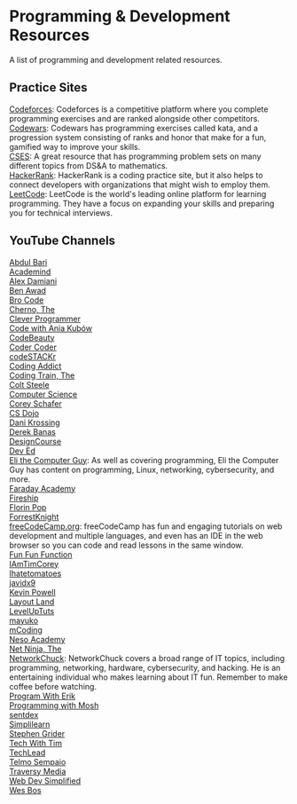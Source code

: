 # Programming & Development Resources  
A list of programming and development related resources.  

## Practice Sites  
[Codeforces](https://codeforces.com/): Codeforces is a competitive platform where you complete programming exercises and are ranked alongside other competitors.  
[Codewars](https://www.codewars.com/): Codewars has programming exercises called kata, and a progression system consisting of ranks and honor that make for a fun, gamified way to improve your skills.  
[CSES](https://cses.fi/): A great resource that has programming problem sets on many different topics from DS&A to mathematics.  
[HackerRank](https://www.hackerrank.com/): HackerRank is a coding practice site, but it also helps to connect developers with organizations that might wish to employ them.  
[LeetCode](https://leetcode.com/): LeetCode is the world's leading online platform for learning programming. They have a focus on expanding your skills and preparing you for technical interviews.  

## YouTube Channels
[Abdul Bari](https://www.youtube.com/channel/UCZCFT11CWBi3MHNlGf019nw)  
[Academind](https://www.youtube.com/channel/UCSJbGtTlrDami-tDGPUV9-w)  
[Alex Damiani](https://www.youtube.com/channel/UCTebDgj-GzOh3zo9Xf1vO4A)  
[Ben Awad](https://www.youtube.com/channel/UC-8QAzbLcRglXeN_MY9blyw)  
[Bro Code](https://www.youtube.com/channel/UC4SVo0Ue36XCfOyb5Lh1viQ)  
[Cherno, The](https://www.youtube.com/channel/UCQ-W1KE9EYfdxhL6S4twUNw)  
[Clever Programmer](https://www.youtube.com/channel/UCqrILQNl5Ed9Dz6CGMyvMTQ)  
[Code with Ania Kubów](https://www.youtube.com/channel/UC5DNytAJ6_FISueUfzZCVsw)  
[CodeBeauty](https://www.youtube.com/channel/UCl5-BV9aRaeDVohpE4sqJiQ)  
[Coder Coder](https://www.youtube.com/channel/UCzNf0liwUzMN6_pixbQlMhQ)  
[codeSTACKr](https://www.youtube.com/channel/UCDCHcqyeQgJ-jVSd6VJkbCw)  
[Coding Addict](https://www.youtube.com/channel/UCMZFwxv5l-XtKi693qMJptA)  
[Coding Train, The](https://www.youtube.com/channel/UCvjgXvBlbQiydffZU7m1_aw)  
[Colt Steele](https://www.youtube.com/channel/UCrqAGUPPMOdo0jfQ6grikZw)  
[Computer Science](https://www.youtube.com/channel/UCbmb5IoBtHZTpYZCDBOC1CA)  
[Corey Schafer](https://www.youtube.com/channel/UCCezIgC97PvUuR4_gbFUs5g)  
[CS Dojo](https://www.youtube.com/channel/UCxX9wt5FWQUAAz4UrysqK9A)  
[Dani Krossing](https://www.youtube.com/channel/UCzyuZJ8zZ-Lhfnz41DG5qLw)  
[Derek Banas](https://www.youtube.com/channel/UCwRXb5dUK4cvsHbx-rGzSgw)  
[DesignCourse](https://www.youtube.com/channel/UCVyRiMvfUNMA1UPlDPzG5Ow)  
[Dev Ed](https://www.youtube.com/channel/UClb90NQQcskPUGDIXsQEz5Q)  
[Eli the Computer Guy](https://www.youtube.com/channel/UCD4EOyXKjfDUhCI6jlOZZYQ): As well as covering programming, Eli the Computer Guy has content on programming, Linux, networking, cybersecurity, and more.  
[Faraday Academy](https://www.youtube.com/channel/UCxA99Yr6P_tZF9_BgtMGAWA)  
[Fireship](https://www.youtube.com/channel/UCsBjURrPoezykLs9EqgamOA)  
[Florin Pop](https://www.youtube.com/channel/UCeU-1X402kT-JlLdAitxSMA)  
[ForrestKnight](https://www.youtube.com/channel/UC2WHjPDvbE6O328n17ZGcfg)  
[freeCodeCamp.org](https://www.youtube.com/channel/UC8butISFwT-Wl7EV0hUK0BQ): freeCodeCamp has fun and engaging tutorials on web development and multiple languages, and even has an IDE in the web browser so you can code and read lessons in the same window.  
[Fun Fun Function](https://www.youtube.com/channel/UCO1cgjhGzsSYb1rsB4bFe4Q)  
[IAmTimCorey](https://www.youtube.com/channel/UC-ptWR16ITQyYOglXyQmpzw)  
[Ihatetomatoes](https://www.youtube.com/channel/UC7O6CntQoAI-wYyJxYiqNUg)  
[javidx9](https://www.youtube.com/channel/UC-yuWVUplUJZvieEligKBkA)  
[Kevin Powell](https://www.youtube.com/channel/UCJZv4d5rbIKd4QHMPkcABCw)  
[Layout Land](https://www.youtube.com/channel/UC7TizprGknbDalbHplROtag)  
[LevelUpTuts](https://www.youtube.com/channel/UCyU5wkjgQYGRB0hIHMwm2Sg)  
[mayuko](https://www.youtube.com/channel/UCEDkO7wshcDZ7UZo17rPkzQ)  
[mCoding](https://www.youtube.com/channel/UCaiL2GDNpLYH6Wokkk1VNcg)  
[Neso Academy](https://www.youtube.com/channel/UCQYMhOMi_Cdj1CEAU-fv80A)  
[Net Ninja, The](https://www.youtube.com/channel/UCW5YeuERMmlnqo4oq8vwUpg)  
[NetworkChuck](https://www.youtube.com/channel/UCgTNupxATBfWmfehv21ym-g): NetworkChuck covers a broad range of IT topics, including programming, networking, hardware, cybersecurity, and hacking. He is an entertaining individual who makes learning about IT fun. Remember to make coffee before watching.  
[Program With Erik](https://www.youtube.com/channel/UCshZ3rdoCLjDYuTR_RBubzw)  
[Programming with Mosh](https://www.youtube.com/channel/UCWv7vMbMWH4-V0ZXdmDpPBA)  
[sentdex](https://www.youtube.com/channel/UCfzlCWGWYyIQ0aLC5w48gBQ)  
[Simplilearn](https://www.youtube.com/channel/UCsvqVGtbbyHaMoevxPAq9Fg)  
[Stephen Grider](https://www.youtube.com/channel/UCQCaS3atWyNHEy5PkDXdpNg)  
[Tech With Tim](https://www.youtube.com/channel/UC4JX40jDee_tINbkjycV4Sg)  
[TechLead](https://www.youtube.com/channel/UC4xKdmAXFh4ACyhpiQ_3qBw)  
[Telmo Sempaio](https://www.youtube.com/channel/UCADAkBGiLWIPkCu8D1R1M6g)  
[Traversy Media](https://www.youtube.com/user/TechGuyWeb)  
[Web Dev Simplified](https://www.youtube.com/channel/UCFbNIlppjAuEX4znoulh0Cw)  
[Wes Bos](https://www.youtube.com/channel/UCoebwHSTvwalADTJhps0emA)  
